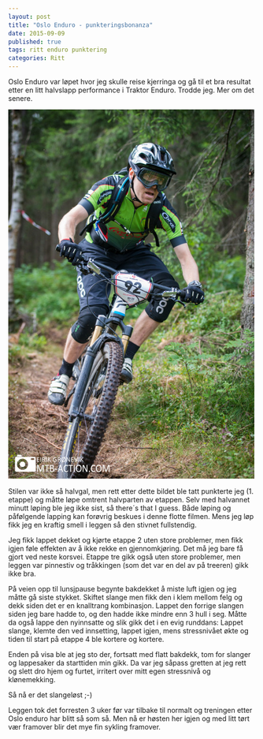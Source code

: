 ```yaml
---
layout: post
title: "Oslo Enduro - punkteringsbonanza"
date: 2015-09-09
published: true
tags: ritt enduro punktering
categories: Ritt
---
```


Oslo Enduro var løpet hvor jeg skulle reise kjerringa og gå til et bra resultat etter en litt halvslapp performance i Traktor Enduro. Trodde jeg. Mer om det senere. 

<img src="/assets/osloend.jpg" alt="Go full enduro, bro" />

Stilen var ikke så halvgal, men rett etter dette bildet ble tatt punkterte jeg (1. etappe) og måtte løpe omtrent halvparten av etappen. Selv med halvannet minutt løping ble jeg ikke sist, så there´s that I guess. Både løping og påfølgende lapping kan forøvrig beskues i denne flotte filmen. Mens jeg løp fikk jeg en kraftig smell i leggen så den stivnet fullstendig. 

Jeg fikk lappet dekket og kjørte etappe 2 uten store problemer, men fikk igjen føle effekten av å ikke rekke en gjennomkjøring. Det må jeg bare få gjort ved neste korsvei. Etappe tre gikk også uten store problemer, men leggen var pinnestiv og tråkkingen (som det var en del av på treeren) gikk ikke bra. 

På veien opp til lunsjpause begynte bakdekket å miste luft igjen og jeg måtte gå siste stykket. Skiftet slange men fikk den i klem mellom felg og dekk siden det er en knalltrang kombinasjon. Lappet den forrige slangen siden jeg bare hadde to, og den hadde ikke mindre enn 3 hull i seg. Måtte da også lappe den nyinnsatte og slik gikk det i en evig runddans: Lappet slange, klemte den ved innsetting, lappet igjen, mens stressnivået økte og tiden til start på etappe 4 ble kortere og kortere.

Enden på visa ble at jeg sto der, fortsatt med flatt bakdekk, tom for slanger og lappesaker da starttiden min gikk. Da var jeg såpass gretten at jeg rett og slett dro hjem og furtet, irritert over mitt egen stressnivå og klønemekking. 

Så nå er det slangeløst ;-)

Leggen tok det forresten 3 uker før var tilbake til normalt og treningen etter Oslo enduro har blitt så som så. Men nå er høsten her igjen og med litt tørt vær framover blir det mye fin sykling framover. 
